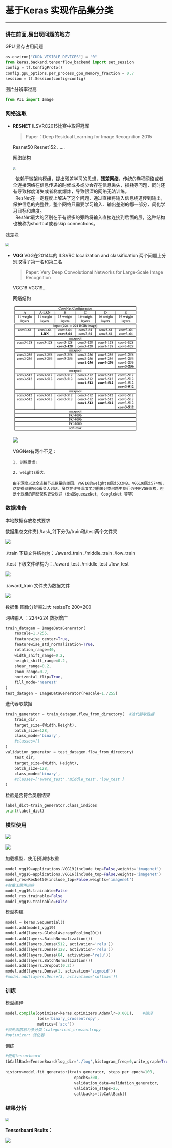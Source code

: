 # 基于Keras 实现作品集分类

<hr>


### 讲在前面,易出现问题的地方

GPU 显存占用问题
```python
os.environ["CUDA_VISIBLE_DEVICES"] = "0"
from keras.backend.tensorflow_backend import set_session 
config = tf.ConfigProto()
config.gpu_options.per_process_gpu_memory_fraction = 0.7
session = tf.Session(config=config)
```
图片分辨率过高 
```python
from PIL import Image
```

### 网络选取
* **RESNET**
   ILSVRC2015比赛中取得冠军
   
   >Paper：Deep Residual Learning for Image Recognition 2015
   
   Resnet50 Resnet152 ......
   
   网络结构
   
   <img src="https://tva1.sinaimg.cn/large/006y8mN6ly1g7e1e2xy3vj30u20cun1b.jpg" style="zoom: 50%;" />
   
      	依赖于微架构模组，提出残差学习的思想，**残差网络**，传统的卷积网络或者全连接网络在信息传递的时候或多或少会存在信息丢失，损耗等问题，同时还有导致梯度消失或者梯度爆炸，导致很深的网络无法训练。
      	
      	ResNet在一定程度上解决了这个问题，通过直接将输入信息绕道传到输出，保护信息的完整性，整个网络只需要学习输入、输出差别的那一部分，简化学习目标和难度。
      	
      	ResNet最大的区别在于有很多的旁路将输入直接连接到后面的层，这种结构也被称为shortcut或者skip connections。
   
   
   

 残差块

<img src="https://tva1.sinaimg.cn/large/006y8mN6gy1g7e1nabqklj309c05t74i.jpg" style="zoom:67%;" />

* **VGG**
   VGG在2014年的 ILSVRC localization and classification 两个问题上分别取得了第一名和第二名
   >Paper: Very Deep Convolutional Networks for Large-Scale Image Recognition

   VGG16 VGG19...
   
   网络结构
   
   <img src="/屏幕快照 2019-09-27 下午3.24.43.png" style="zoom:50%;" />
   
   ![](https://tva1.sinaimg.cn/large/006y8mN6gy1g7e413ubr2j30d207o759.jpg)
   
   VGGNet有两个不足：

      1. 训练很慢；

      2. weights很大。

      由于深度以及全连接节点数量的原因，VGG16的weights超过533MB，VGG19超过574MB，这使得部署VGG很令人讨厌。虽然在许多深度学习图像分类问题中我们仍使用VGG架构，但是小规模的网络架构更受欢迎（比如SqueezeNet, GoogleNet 等等）



### 数据准备

本地数据存放格式要求

数据集总文件夹(./task_2)下分为/train和/test两个文件夹

![](https://tva1.sinaimg.cn/large/006y8mN6ly1g7e2mluqpij30g6018dfv.jpg)

./train 下级文件结构为：./award_train ./middle_train ./low_train

./test 下级文件结构为：./award_test ./middle_test ./low_test

![](https://tva1.sinaimg.cn/large/006y8mN6ly1g7e2n7gazvj30ed022t8w.jpg)

./award_train 文件夹为数据文件

![](https://tva1.sinaimg.cn/large/006y8mN6gy1g7e2oq9c4dj306d07xgm5.jpg)

数据集 图像分辨率过大 resizeTo 200*200

网络输入 ：224*224
数据增广
```python
train_datagen = ImageDataGenerator( 
	rescale=1./255,
	featurewise_center=True,
	featurewise_std_normalization=True,
	rotation_range=40,
	width_shift_range=0.2,
	height_shift_range=0.2,
	shear_range=0.2,
	zoom_range=0.2,
	horizontal_flip=True,
	fill_mode='nearest'
)                        
test_datagen = ImageDataGenerator(rescale=1./255)
```
迭代器取数据
```python
train_generator = train_datagen.flow_from_directory(  #迭代器取数据
    train_dir,
    target_size=(Width,Height),
    batch_size=128,
    class_mode='binary',
	#classes=[]
)
validation_generator = test_datagen.flow_from_directory(
    test_dir,
    target_size=(Width, Height),
    batch_size=128,
    class_mode='binary',
    #classes=['award_test','middle_test','low_test']
)
```
检验是否符合类别结果
```python
label_dict=train_generator.class_indices
print(label_dict)
```

### 模型使用

![](https://tva1.sinaimg.cn/large/006y8mN6gy1g7e2du6166j31h10u040y.jpg)

![](https://tva1.sinaimg.cn/large/006y8mN6gy1g7e2c8mb75j31jb0u0wl6.jpg)



加载模型、使用预训练权重
```python
model_vgg19=applications.VGG19(include_top=False,weights='imagenet')
model_vgg16=applications.VGG16(include_top=False,weights='imagenet')
model_res=ResNet50(include_top=False,weights='imagenet')
#权重无需再训练
model_vgg16.trainable=False
model_res.trainable=False
model_vgg19.trainable=False

```

模型构建
```python
model = keras.Sequential()
model.add(model_vgg19)
model.add(layers.GlobalAveragePooling2D())
model.add(layers.BatchNormalization())
model.add(layers.Dense(512, activation='relu'))
model.add(layers.Dense(128, activation='relu'))
model.add(layers.Dense(64, activation='relu'))
model.add(layers.BatchNormalization())
model.add(layers.Dropout(0.2))
model.add(layers.Dense(1, activation='sigmoid'))
#model.add(layers.Dense(3, activation='softmax'))
```

### 训练

模型编译
```python
model.compile(optimizer=keras.optimizers.Adam(lr=0.001),    #编译
              loss='binary_crossentropy',
              metrics=['acc'])
#损失函数若为多分类：categorical_crossentropy
#optimizer: 优化器
```
训练
```python
#使用tensorboard
tbCallBack=TensorBoard(log_dir='./log',histogram_freq=0,write_graph=True)

history=model.fit_generator(train_generator, steps_per_epoch=100,
                              epochs=300,
                              validation_data=validation_generator,
                              validation_steps=25,
							  callbacks=[tbCallBack])
```

### 结果分析

<img src="https://tva1.sinaimg.cn/large/006y8mN6ly1g7e3mk5uujj31mg0aqtc4.jpg" style="zoom:67%;" />

**Tensorboard Rsults：**

![](https://tva1.sinaimg.cn/large/006y8mN6ly1g7eaq0t55dj31j70u0kjm.jpg)
